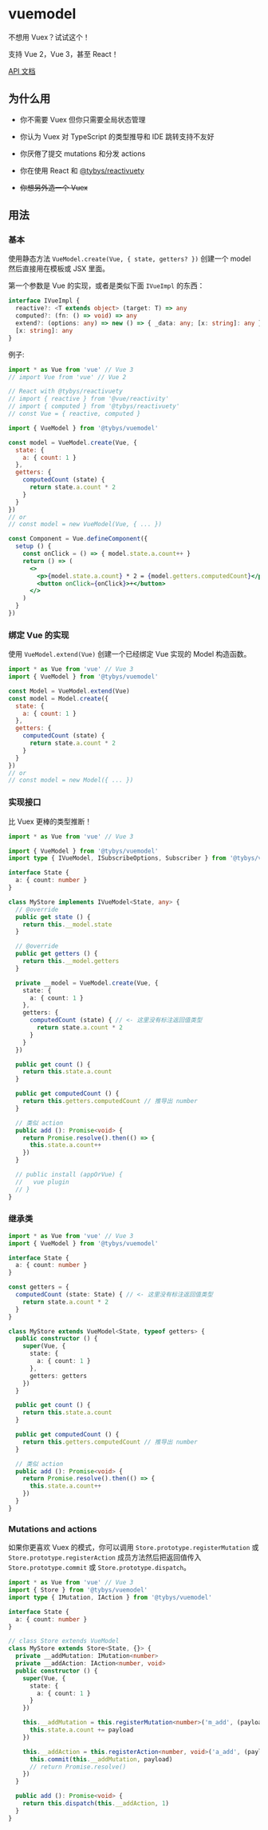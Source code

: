 # vuemodel

不想用 Vuex？试试这个！

支持 Vue 2，Vue 3，甚至 React！

[API 文档](https://github.com/toyobayashi/vuemodel/blob/main/docs/api/index.md)

## 为什么用

* 你不需要 Vuex 但你只需要全局状态管理

* 你认为 Vuex 对 TypeScript 的类型推导和 IDE 跳转支持不友好

* 你厌倦了提交 mutations 和分发 actions

* 你在使用 React 和 [@tybys/reactivuety](https://github.com/toyobayashi/reactivuety/)

* ~~你想另外造一个 Vuex~~

## 用法

### 基本

使用静态方法 `VueModel.create(Vue, { state, getters? })` 创建一个 model 然后直接用在模板或 JSX 里面。

第一个参数是 Vue 的实现，或者是类似下面 `IVueImpl` 的东西：

``` ts
interface IVueImpl {
  reactive?: <T extends object> (target: T) => any
  computed?: (fn: () => void) => any
  extend?: (options: any) => new () => { _data: any; [x: string]: any }
  [x: string]: any
}
```

例子:

```jsx
import * as Vue from 'vue' // Vue 3
// import Vue from 'vue' // Vue 2

// React with @tybys/reactivuety
// import { reactive } from '@vue/reactivity'
// import { computed } from '@tybys/reactivuety'
// const Vue = { reactive, computed }

import { VueModel } from '@tybys/vuemodel'

const model = VueModel.create(Vue, {
  state: {
    a: { count: 1 }
  },
  getters: {
    computedCount (state) {
      return state.a.count * 2
    }
  }
})
// or
// const model = new VueModel(Vue, { ... })

const Component = Vue.defineComponent({
  setup () {
    const onClick = () => { model.state.a.count++ }
    return () => (
      <>
        <p>{model.state.a.count} * 2 = {model.getters.computedCount}</p>
        <button onClick={onClick}>+</button>
      </>
    )
  }
})
```

### 绑定 Vue 的实现

使用 `VueModel.extend(Vue)` 创建一个已经绑定 Vue 实现的 Model 构造函数。

```js
import * as Vue from 'vue' // Vue 3
import { VueModel } from '@tybys/vuemodel'

const Model = VueModel.extend(Vue)
const model = Model.create({
  state: {
    a: { count: 1 }
  },
  getters: {
    computedCount (state) {
      return state.a.count * 2
    }
  }
})
// or
// const model = new Model({ ... })
```

### 实现接口

比 Vuex 更棒的类型推断！

```ts
import * as Vue from 'vue' // Vue 3

import { VueModel } from '@tybys/vuemodel'
import type { IVueModel, ISubscribeOptions, Subscriber } from '@tybys/vuemodel'

interface State {
  a: { count: number }
}

class MyStore implements IVueModel<State, any> {
  // @override
  public get state () {
    return this.__model.state
  }

  // @override
  public get getters () {
    return this.__model.getters
  }

  private __model = VueModel.create(Vue, {
    state: {
      a: { count: 1 }
    },
    getters: {
      computedCount (state) { // <- 这里没有标注返回值类型
        return state.a.count * 2
      }
    }
  })

  public get count () {
    return this.state.a.count
  }

  public get computedCount () { 
    return this.getters.computedCount // 推导出 number
  }

  // 类似 action
  public add (): Promise<void> {
    return Promise.resolve().then(() => {
      this.state.a.count++
    })
  }

  // public install (appOrVue) {
  //   vue plugin
  // }
}
```

### 继承类

```ts
import * as Vue from 'vue' // Vue 3
import { VueModel } from '@tybys/vuemodel'

interface State {
  a: { count: number }
}

const getters = {
  computedCount (state: State) { // <- 这里没有标注返回值类型
    return state.a.count * 2
  }
}

class MyStore extends VueModel<State, typeof getters> {
  public constructor () {
    super(Vue, {
      state: {
        a: { count: 1 }
      },
      getters: getters
    })
  }

  public get count () {
    return this.state.a.count
  }

  public get computedCount () {
    return this.getters.computedCount // 推导出 number
  }

  // 类似 action
  public add (): Promise<void> {
    return Promise.resolve().then(() => {
      this.state.a.count++
    })
  }
}
```

### Mutations and actions

如果你更喜欢 Vuex 的模式，你可以调用 `Store.prototype.registerMutation` 或 `Store.prototype.registerAction` 成员方法然后把返回值传入 `Store.prototype.commit` 或 `Store.prototype.dispatch`。

```ts
import * as Vue from 'vue' // Vue 3
import { Store } from '@tybys/vuemodel'
import type { IMutation, IAction } from '@tybys/vuemodel'

interface State {
  a: { count: number }
}

// class Store extends VueModel
class MyStore extends Store<State, {}> {
  private __addMutation: IMutation<number>
  private __addAction: IAction<number, void>
  public constructor () {
    super(Vue, {
      state: {
        a: { count: 1 }
      }
    })

    this.__addMutation = this.registerMutation<number>('m_add', (payload: number): void => {
      this.state.a.count += payload
    })

    this.__addAction = this.registerAction<number, void>('a_add', (payload: number): void | Promise<void> => {
      this.commit(this.__addMutation, payload)
      // return Promise.resolve()
    })
  }

  public add (): Promise<void> {
    return this.dispatch(this.__addAction, 1)
  }
}
```
